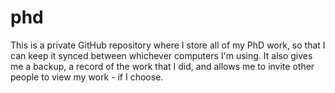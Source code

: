phd
===
This is a private GitHub repository where I store all of my PhD work, so that
I can keep it synced between whichever computers I'm using. It also gives me
a backup, a record of the work that I did, and allows me to invite other
people to view my work - if I choose.
